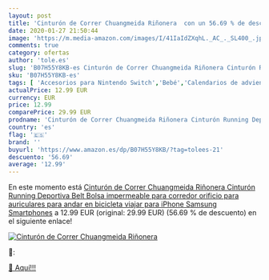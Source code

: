 ```yaml
---
layout: post
title: 'Cinturón de Correr Chuangmeida Riñonera  con un 56.69 % de descuento'
date: 2020-01-27 21:50:44
image: 'https://m.media-amazon.com/images/I/41IaIdZXqhL._AC_._SL400_.jpg'
comments: true
category: ofertas
author: 'tole.es'
slug: 'B07H55Y8KB-es Cinturón de Correr Chuangmeida Riñonera Cinturón Running...'
sku: 'B07H55Y8KB-es'
tags: [ 'Accesorios para Nintendo Switch','Bebé','Calendarios de adviento de juguete','Coleccionables','Consolas Nintendo Switch','Decoración para dormitorio de bebé','Dormitorio','Electrónica','Electrónica para moto','Electrónica para vehículos','Hardware y juegos para Nintendo Switch','Instrumentos de percusión para niños','Instrumentos musicales para niños','Juego de mesa','Juegos de construcción para niños','Juegos de misterio','Juegos de tablero','Juegos para Nintendo Switch','Juegos y accesorios para juegos','Juguetes','Juguetes y juegos','Mandos para Nintendo Switch','Muñecas fashion','Muñecas fashion y accesorios','Muñecas para casas de muñecas','Muñecas y accesorios','Muñecos y figuras','Móviles para bebé','Playsets de figuras de acción para niños','Playsets de figuras de juguete para niños','Sets de accesorios','Soportes para moto','Vehículos de juguete para niños','Videojuegos','bicicleta', ]
actualPrice: 12.99 EUR
currency: EUR
price: 12.99
comparePrice: 29.99 EUR
prodname: 'Cinturón de Correr Chuangmeida Riñonera Cinturón Running Deportiva Belt Bolsa impermeable para corredor orificio para auriculares para andar en bicicleta  viajar para iPhone Samsung Smartphones'
country: 'es'
flag: '🇪🇸'
brand: ''
buyurl: 'https://www.amazon.es/dp/B07H55Y8KB/?tag=tolees-21'
descuento: '56.69'
average: '12.99'
---
```


En este momento está [Cinturón de Correr Chuangmeida Riñonera Cinturón Running Deportiva Belt Bolsa impermeable para corredor orificio para auriculares para andar en bicicleta  viajar para iPhone Samsung Smartphones](https://www.amazon.es/dp/B07H55Y8KB/?tag=tolees-21) a 12.99 EUR (original: 29.99 EUR) (56.69 %  de descuento) en el siguiente enlace!

[![Cinturón de Correr Chuangmeida Riñonera ](https://m.media-amazon.com/images/I/41IaIdZXqhL._AC_._SL400_.jpg)](https://www.amazon.es/dp/B07H55Y8KB/?tag=tolees-21)

🔎:


[🛒 Aquí!!!](https://www.amazon.es/dp/B07H55Y8KB/?tag=tolees-21)
